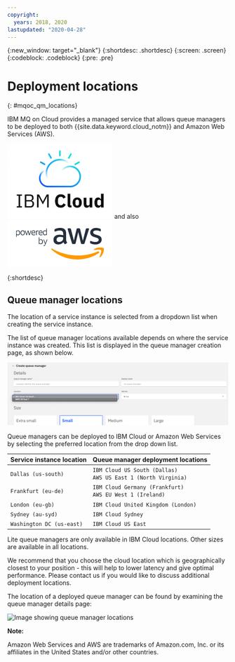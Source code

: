 ```yaml
---
copyright:
  years: 2018, 2020
lastupdated: "2020-04-28"
---
```


{:new_window: target="_blank"}
{:shortdesc: .shortdesc}
{:screen: .screen}
{:codeblock: .codeblock}
{:pre: .pre}

# Deployment locations
{: #mqoc_qm_locations}

IBM MQ on Cloud provides a managed service that allows queue managers to be deployed to both {{site.data.keyword.cloud_notm}} and Amazon Web Services (AWS).

![Image showing IBM Cloud](../images/ibmcloudlogo.png) and also ![Image showing powered by AWS](../images/PB_AWS_logo_RGB.jpg)

{:shortdesc}

## Queue manager locations

The location of a service instance is selected from a dropdown list when creating the service instance.

The list of queue manager locations available depends on where the service instance was created. This list is displayed in the queue manager creation page, as shown below.

![Image showing queue manager locations](../images/mqoc_qm_locations.png)

Queue managers can be deployed to IBM Cloud or Amazon Web Services by selecting the preferred location from the drop down list.

Service instance location         | Queue manager deployment locations
----------------------------------|--------------
`Dallas (us-south)`               | `IBM Cloud US South (Dallas)`<br/>`AWS US East 1 (North Virginia)`
`Frankfurt (eu-de)`               | `IBM Cloud Germany (Frankfurt)`<br/>`AWS EU West 1 (Ireland)`
`London (eu-gb)`                  | `IBM Cloud United Kingdom (London)`
`Sydney (au-syd)`                 | `IBM Cloud Sydney`
`Washington DC (us-east)`         | `IBM Cloud US East`


Lite queue managers are only available in IBM Cloud locations. Other sizes are available in all locations.

We recommend that you choose the cloud location which is geographically closest to your position -  this will help to lower latency and give optimal performance. Please contact us if you would like to discuss additional deployment locations.

The location of a deployed queue manager can be found by examining the queue manager details page:

![Image showing queue manager locations](../images/mqoc_qm_locations_qminfo.png)

**Note:**

Amazon Web Services and AWS are trademarks of Amazon.com, Inc. or its affiliates in the United States and/or other countries.
